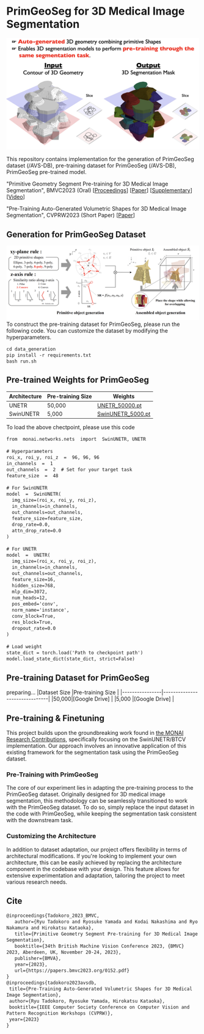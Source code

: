 # PrimGeoSeg for 3D Medical Image Segmentation
![Main Image](figure/main.png)

This repository contains implementation for the generation of PrimGeoSeg dataset (/AVS-DB), pre-training dataset for PrimGeoSeg (/AVS-DB), PrimGeoSeg pre-trained model. 

"Primitive Geometry Segment Pre-training for 3D Medical Image Segmentation", BMVC2023 (Oral) [[Proceedings](https://proceedings.bmvc2023.org/152/)] [[Paper](https://papers.bmvc2023.org/0152.pdf)] [[Supplementary](https://bmvc2022.mpi-inf.mpg.de/BMVC2023/0152_supp.zip)] [[Video](https://bmvc2022.mpi-inf.mpg.de/BMVC2023/0152_video.mp4)]

"Pre-Training Auto-Generated Volumetric Shapes for 3D Medical Image Segmentation", CVPRW2023 (Short Paper) [[Paper](https://openaccess.thecvf.com/content/CVPR2023W/ECV/papers/Tadokoro_Pre-Training_Auto-Generated_Volumetric_Shapes_for_3D_Medical_Image_Segmentation_CVPRW_2023_paper.pdf)]

## Generation for PrimGeoSeg Dataset
![Data Construction](figure/data_generation.png)
To construct the pre-training dataset for PrimGeoSeg, please run the following code. You can customize the dataset by modifying the hyperparameters.
```
cd data_generation
pip install -r requirements.txt
bash run.sh
```

## Pre-trained Weights for PrimGeoSeg
|Architecture |Pre-training Size                          |Weights                         |
|----------------|-------------------------------|-----------------------------|
|UNETR|50,000|[UNETR_50000.pt](https://drive.google.com/file/d/1NP_WmRswaOSywqrHw_yTAaFjPhwgi34Y/view?usp=drive_link)|
|SwinUNETR          |5,000|[SwinUNETR_5000.pt](https://drive.google.com/file/d/1NbQqa2jolWbFUYriugNoW4d_vgFykn6m/view?usp=drive_link)|

To load the above chectpoint, please use this code

```
from  monai.networks.nets  import  SwinUNETR, UNETR

# Hyperparameters
roi_x, roi_y, roi_z  =  96, 96, 96
in_channels  =  1
out_channels  =  2  # Set for your target task
feature_size  =  48

# For SwinUNETR
model  =  SwinUNETR(
  img_size=(roi_x, roi_y, roi_z),
  in_channels=in_channels,
  out_channels=out_channels,
  feature_size=feature_size,
  drop_rate=0.0,
  attn_drop_rate=0.0
)

# For UNETR
model  =  UNETR(
  img_size=(roi_x, roi_y, roi_z),
  in_channels=in_channels,
  out_channels=out_channels,
  feature_size=16,
  hidden_size=768,
  mlp_dim=3072,
  num_heads=12,
  pos_embed='conv',
  norm_name='instance',
  conv_block=True,
  res_block=True,
  dropout_rate=0.0
)
	
# Load weight 
state_dict = torch.load('Path to checkpoint path')
model.load_state_dict(state_dict, strict=False)
```


## Pre-training Dataset for PrimGeoSeg
preparing...
|Dataset Size |Pre-training Size                          |
|----------------|-------------------------------|
|50,000|[Google Drive]            |
|5,000          |[Google Drive]            |


## Pre-training & Finetuning
This project builds upon the groundbreaking work found in [the MONAI Research Contributions](https://github.com/Project-MONAI/research-contributions/tree/main/SwinUNETR), specifically focusing on the SwinUNETR/BTCV implementation. Our approach involves an innovative application of this existing framework for the segmentation task using the PrimGeoSeg dataset.

### Pre-Training with PrimGeoSeg
The core of our experiment lies in adapting the pre-training process to the PrimGeoSeg dataset. Originally designed for 3D medical image segmentation, this methodology can be seamlessly transitioned to work with the PrimGeoSeg dataset. To do so, simply replace the input dataset in the code with PrimGeoSeg, while keeping the segmentation task consistent with the downstream task.

###  Customizing the Architecture
In addition to dataset adaptation, our project offers flexibility in terms of architectural modifications. If you're looking to implement your own architecture, this can be easily achieved by replacing the architecture component in the codebase with your design. This feature allows for extensive experimentation and adaptation, tailoring the project to meet various research needs.



## Cite

 ```
@inproceedings{Tadokoro_2023_BMVC,
	author={Ryu Tadokoro and Ryosuke Yamada and Kodai Nakashima and Ryo Nakamura and Hirokatsu Kataoka},
	title={Primitive Geometry Segment Pre-training for 3D Medical Image Segmentation},
	booktitle={34th British Machine Vision Conference 2023, {BMVC} 2023, Aberdeen, UK, November 20-24, 2023},
	publisher={BMVA},
	year={2023},
	url={https://papers.bmvc2023.org/0152.pdf}
}
@inproceedings{tadokoro2023avsdb,
  title={Pre-Training Auto-Generated Volumetric Shapes for 3D Medical Image Segmentation},
  author={Ryu Tadokoro, Ryosuke Yamada, Hirokatsu Kataoka},
  booktitle={IEEE Computer Society Conference on Computer Vision and Pattern Recognition Workshops (CVPRW)},
  year={2023}
}
```
